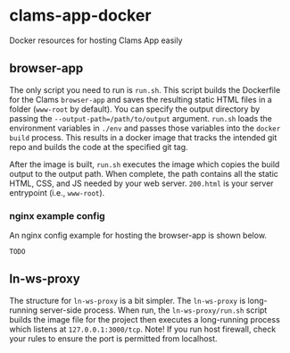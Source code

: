 # clams-app-docker
Docker resources for hosting Clams App easily

## browser-app

The only script you need to run is `run.sh`. This script builds the Dockerfile for the Clams `browser-app` and saves the resulting static HTML files in a folder (`www-root` by default). You can specify the output directory by passing the `--output-path=/path/to/output` argument. `run.sh` loads the environment variables in `./env` and passes those variables into the `docker build` process. This results in a docker image that tracks the intended git repo and builds the code at the specified git tag.

After the image is built, `run.sh` executes the image which copies the build output to the output path. When complete, the path contains all the static HTML, CSS, and JS needed by your web server. `200.html` is your server entrypoint (i.e., `www-root`). 

### nginx example config

An nginx config example for hosting the browser-app is shown below.

```text
TODO

```

## ln-ws-proxy

The structure for `ln-ws-proxy` is a bit simpler. The `ln-ws-proxy` is long-running server-side process. When run, the `ln-ws-proxy/run.sh` script builds the image file for the project then executes a long-running process which listens at `127.0.0.1:3000/tcp`. Note! If you run host firewall, check your rules to ensure the port is permitted from localhost.

